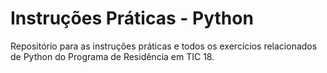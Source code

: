 # Instruções Práticas - Python
Repositório para as instruções práticas e todos os exercícios relacionados de Python do Programa de Residência em TIC 18.
